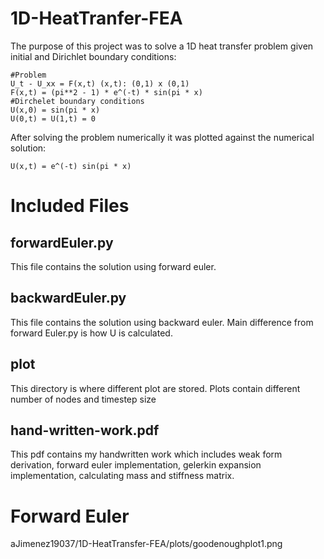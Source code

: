# 1D-HeatTranfer-FEA
The purpose of this project was to solve a 1D heat transfer problem given initial and Dirichlet boundary conditions:
```
#Problem
U_t - U_xx = F(x,t) (x,t): (0,1) x (0,1)
F(x,t) = (pi**2 - 1) * e^(-t) * sin(pi * x)
#Dirchelet boundary conditions
U(x,0) = sin(pi * x)
U(0,t) = U(1,t) = 0
```
After solving the problem numerically it was plotted against the numerical solution:
```
U(x,t) = e^(-t) sin(pi * x)
```
# Included Files
## forwardEuler.py
This file contains the solution using forward euler.
## backwardEuler.py 
This file contains the solution using backward euler. Main difference from forward Euler.py is how U is calculated.
## plot
This directory is where different plot are stored. Plots contain different number of nodes and timestep size
## hand-written-work.pdf
This pdf contains my handwritten work which includes weak form derivation, forward euler implementation, gelerkin expansion implementation, calculating mass and stiffness matrix. 

# Forward Euler

aJimenez19037/1D-HeatTransfer-FEA/plots/goodenoughplot1.png

